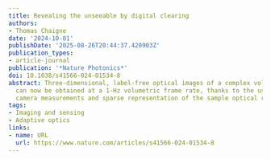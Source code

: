 ```yaml
---
title: Revealing the unseeable by digital clearing
authors:
- Thomas Chaigne
date: '2024-10-01'
publishDate: '2025-08-26T20:44:37.420903Z'
publication_types:
- article-journal
publication: '*Nature Photonics*'
doi: 10.1038/s41566-024-01534-8
abstract: Three-dimensional, label-free optical images of a complex volumetric sample
  can now be obtained at a 1-Hz volumetric frame rate, thanks to the use of ultrafast
  camera measurements and sparse representation of the sample optical response.
tags:
- Imaging and sensing
- Adaptive optics
links:
- name: URL
  url: https://www.nature.com/articles/s41566-024-01534-8
---
```


